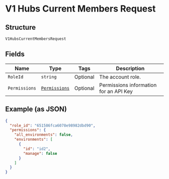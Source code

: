 
# V1 Hubs Current Members Request

## Structure

`V1HubsCurrentMembersRequest`

## Fields

| Name | Type | Tags | Description |
|  --- | --- | --- | --- |
| `RoleId` | `string` | Optional | The account role. |
| `Permissions` | [`Permissions`](../../doc/models/permissions.md) | Optional | Permissions information for an API Key |

## Example (as JSON)

```json
{
  "role_id": "651586fca6078e98982dbd90",
  "permissions": {
    "all_environments": false,
    "environments": [
      {
        "id": "id2",
        "manage": false
      }
    ]
  }
}
```

